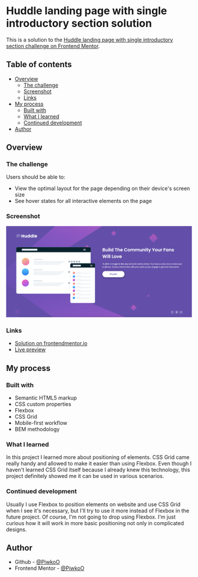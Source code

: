 # Huddle landing page with single introductory section solution

This is a solution to the [Huddle landing page with single introductory section challenge on Frontend Mentor](https://www.frontendmentor.io/challenges/huddle-landing-page-with-a-single-introductory-section-B_2Wvxgi0).

## Table of contents

- [Overview](#overview)
  - [The challenge](#the-challenge)
  - [Screenshot](#screenshot)
  - [Links](#links)
- [My process](#my-process)
  - [Built with](#built-with)
  - [What I learned](#what-i-learned)
  - [Continued development](#continued-development)
- [Author](#author)

## Overview

### The challenge

Users should be able to:

- View the optimal layout for the page depending on their device's screen size
- See hover states for all interactive elements on the page

### Screenshot

![Project preview](./design/project-preview.png)

### Links

- [Solution on frontendmentor.io]()
- [Live preview]()

## My process

### Built with

- Semantic HTML5 markup
- CSS custom properties
- Flexbox
- CSS Grid
- Mobile-first workflow
- BEM methodology

### What I learned

In this project I learned more about positioning of elements. CSS Grid came really handy and allowed to make it easier than using Flexbox. Even though I haven't learned CSS Grid itself because I already knew this technology, this project definitely showed me it can be used in various scenarios. 

### Continued development

Usually I use Flexbox to position elements on website and use CSS Grid when I see it's necessary, but I'll try to use it more instead of Flexbox in the future project. Of course, I'm not going to drop using Flexbox. I'm just curious how it will work in more basic positioning not only in complicated designs.

## Author

- Github - [@PiwkoO](https://github.com/PiwkoO)
- Frontend Mentor - [@PiwkoO](https://www.frontendmentor.io/profile/PiwkoO)
